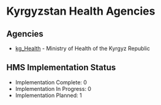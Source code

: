 # Kyrgyzstan Health Agencies

## Agencies

- [kg_Health](kg_Health/index.md) - Ministry of Health of the Kyrgyz Republic

## HMS Implementation Status

- Implementation Complete: 0
- Implementation In Progress: 0
- Implementation Planned: 1
